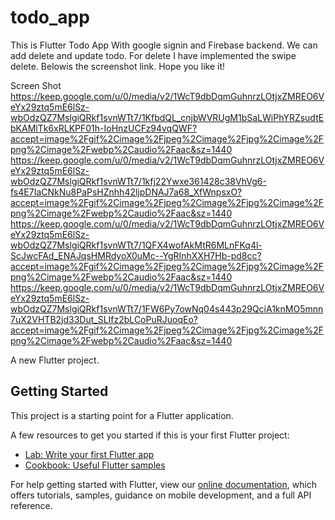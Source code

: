 # todo_app

This is Flutter Todo App With google signin and Firebase backend.
We can add delete and update todo.
For delete I have implemented the swipe delete.
Belowis the screenshot link. Hope you like it!

Screen Shot
https://keep.google.com/u/0/media/v2/1WcT9dbDqmGuhnrzLOtjxZMREO6VeYx29ztq5mE6lSz-wbOdzQZ7MslgiQRkf1svnWTt7/1KfbdQL_cnjbWVRUgM1bSaLWiPhYRZsudtEbKAMlTk6xRLKPF01h-IoHnzUCFz94vqQWF?accept=image%2Fgif%2Cimage%2Fjpeg%2Cimage%2Fjpg%2Cimage%2Fpng%2Cimage%2Fwebp%2Caudio%2Faac&sz=1440
https://keep.google.com/u/0/media/v2/1WcT9dbDqmGuhnrzLOtjxZMREO6VeYx29ztq5mE6lSz-wbOdzQZ7MslgiQRkf1svnWTt7/1kfj22Ywxe361428c38VhVg6-fs4E7IaCNkNu8PaPsHZnhh42ljpDNAJ7a68_XfWnpsxO?accept=image%2Fgif%2Cimage%2Fjpeg%2Cimage%2Fjpg%2Cimage%2Fpng%2Cimage%2Fwebp%2Caudio%2Faac&sz=1440
https://keep.google.com/u/0/media/v2/1WcT9dbDqmGuhnrzLOtjxZMREO6VeYx29ztq5mE6lSz-wbOdzQZ7MslgiQRkf1svnWTt7/1QFX4wofAkMtR6MLnFKq4l-ScJwcFAd_ENAJqsHMRdyoX0uMc--YgRInhXXH7Hb-pd8cc?accept=image%2Fgif%2Cimage%2Fjpeg%2Cimage%2Fjpg%2Cimage%2Fpng%2Cimage%2Fwebp%2Caudio%2Faac&sz=1440
https://keep.google.com/u/0/media/v2/1WcT9dbDqmGuhnrzLOtjxZMREO6VeYx29ztq5mE6lSz-wbOdzQZ7MslgiQRkf1svnWTt7/1FW6Py7owNq04s443p29QciA1knMO5mnn7uX2VHTB2jd33Dut_SLIfz2bLCoPuRJuoqEo?accept=image%2Fgif%2Cimage%2Fjpeg%2Cimage%2Fjpg%2Cimage%2Fpng%2Cimage%2Fwebp%2Caudio%2Faac&sz=1440

A new Flutter project.

## Getting Started

This project is a starting point for a Flutter application.

A few resources to get you started if this is your first Flutter project:

- [Lab: Write your first Flutter app](https://flutter.dev/docs/get-started/codelab)
- [Cookbook: Useful Flutter samples](https://flutter.dev/docs/cookbook)

For help getting started with Flutter, view our
[online documentation](https://flutter.dev/docs), which offers tutorials,
samples, guidance on mobile development, and a full API reference.
